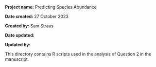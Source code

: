 **Project name:** Predicting Species Abundance

**Date created:** 27 October 2023

**Created by:** Sam Straus

**Date updated:** 

**Updated by:**

This directory contains R scripts used in the analysis of Question 2 in the manuscript.